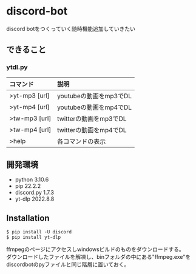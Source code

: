 # discord-bot
discord botをつくっていく随時機能追加していきたい
## できること
### ytdl.py
| コマンド | 説明 |
|:--------------|:-----------|
| >yt-mp3 [url] | youtubeの動画をmp3でDL |
| >yt-mp4 [url] | youtubeの動画をmp4でDL |
| >tw-mp3 [url] | twitterの動画をmp3でDL |
| >tw-mp4 [url] | twitterの動画をmp4でDL |
| >help         | 各コマンドの表示 |

## 開発環境
- python 3.10.6
- pip 22.2.2
- discord.py 1.7.3
- yt-dlp 2022.8.8
## Installation
```
$ pip install -U discord
$ pip install yt-dlp
```
ffmpegのページにアクセスしwindowsビルドのものをダウンロードする。  
ダウンロードしたファイルを解凍し、binフォルダの中にある"ffmpeg.exe"をdiscordbotのpyファイルと同じ階層に置いておく。  
